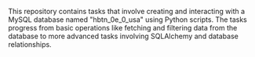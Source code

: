 This repository contains tasks that involve creating and interacting with a MySQL database named "hbtn_0e_0_usa" using Python scripts. The tasks progress from basic operations like fetching and filtering data from the database to more advanced tasks involving SQLAlchemy and database relationships.
